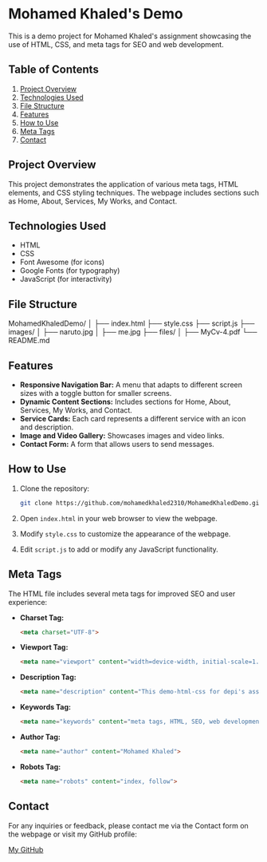 # Mohamed Khaled's Demo

This is a demo project for Mohamed Khaled's assignment showcasing the use of HTML, CSS, and meta tags for SEO and web development.

## Table of Contents

1. [Project Overview](#project-overview)
2. [Technologies Used](#technologies-used)
3. [File Structure](#file-structure)
4. [Features](#features)
5. [How to Use](#how-to-use)
6. [Meta Tags](#meta-tags)
7. [Contact](#contact)

## Project Overview

This project demonstrates the application of various meta tags, HTML elements, and CSS styling techniques. The webpage includes sections such as Home, About, Services, My Works, and Contact.

## Technologies Used

- HTML
- CSS
- Font Awesome (for icons)
- Google Fonts (for typography)
- JavaScript (for interactivity)

## File Structure
MohamedKhaledDemo/ │ ├── index.html ├── style.css ├── script.js ├── images/ │   ├── naruto.jpg │   ├── me.jpg ├── files/ │   ├── MyCv-4.pdf └── README.md

## Features

- **Responsive Navigation Bar:** A menu that adapts to different screen sizes with a toggle button for smaller screens.
- **Dynamic Content Sections:** Includes sections for Home, About, Services, My Works, and Contact.
- **Service Cards:** Each card represents a different service with an icon and description.
- **Image and Video Gallery:** Showcases images and video links.
- **Contact Form:** A form that allows users to send messages.

## How to Use

1. Clone the repository:
    ```sh
    git clone https://github.com/mohamedkhaled2310/MohamedKhaledDemo.git
    ```

2. Open `index.html` in your web browser to view the webpage.

3. Modify `style.css` to customize the appearance of the webpage.

4. Edit `script.js` to add or modify any JavaScript functionality.

## Meta Tags

The HTML file includes several meta tags for improved SEO and user experience:

- **Charset Tag:**
    ```html
    <meta charset="UTF-8">
    ```

- **Viewport Tag:**
    ```html
    <meta name="viewport" content="width=device-width, initial-scale=1.0">
    ```

- **Description Tag:**
    ```html
    <meta name="description" content="This demo-html-css for depi's assignment">
    ```

- **Keywords Tag:**
    ```html
    <meta name="keywords" content="meta tags, HTML, SEO, web development">
    ```

- **Author Tag:**
    ```html
    <meta name="author" content="Mohamed Khaled">
    ```

- **Robots Tag:**
    ```html
    <meta name="robots" content="index, follow">
    ```

## Contact

For any inquiries or feedback, please contact me via the Contact form on the webpage or visit my GitHub profile:

[My GitHub](https://github.com/Mohamedkhaled2310)